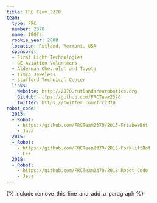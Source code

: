 ```yaml
---
title: FRC Team 2370
team:
  type: FRC
  number: 2370
  name: IBOTs
  rookie_year: 2008
  location: Rutland, Vermont, USA
  sponsors:
  - First Light Technologies
  - GE Aviation Volunteers
  - Alderman Chevrolet and Toyota
  - Timco Jewelers
  - Stafford Technical Center
  links:
    Website: http://2370.rutlandarearobotics.org
    GitHub: https://github.com/FRCTeam2370
    Twitter: https://twitter.com/frc2370
robot_code:
  2013:
  - Robot:
    - https://github.com/FRCTeam2370/2013-FrisbeeBot
    - Java
  2015:
  - Robot:
    - https://github.com/FRCTeam2370/2015-ForkliftBot
    - C++
  2018:
  - Robot:
    - https://github.com/FRCTeam2370/2018_Robot_Code
    - Java
---
```


{% include remove_this_line_and_add_a_paragraph %}